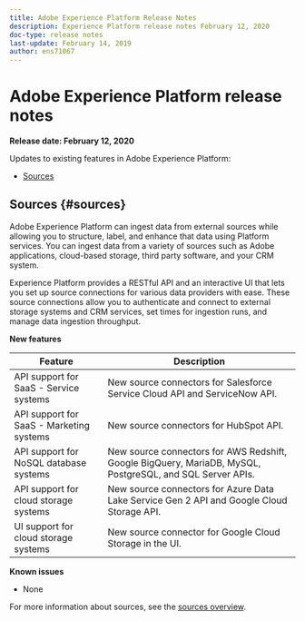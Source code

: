 ```yaml
---
title: Adobe Experience Platform Release Notes
description: Experience Platform release notes February 12, 2020
doc-type: release notes
last-update: February 14, 2019
author: ens71067
---
```


# Adobe Experience Platform release notes 

**Release date: February 12, 2020**

Updates to existing features in Adobe Experience Platform:

* [Sources](#sources)

## Sources {#sources}

Adobe Experience Platform can ingest data from external sources while allowing you to structure, label, and enhance that data using Platform services. You can ingest data from a variety of sources such as Adobe applications, cloud-based storage, third party software, and your CRM system.

Experience Platform provides a RESTful API and an interactive UI that lets you set up source connections for various data providers with ease. These source connections allow you to authenticate and connect to external storage systems and CRM services, set times for ingestion runs, and manage data ingestion throughput.

**New features**

| Feature | Description |
| ------- | ----------- |
| API support for SaaS - Service systems| New source connectors for Salesforce Service Cloud API and ServiceNow API. |
| API support for SaaS - Marketing systems| New source connectors for HubSpot API. |
| API support for NoSQL database systems | New source connectors for AWS Redshift, Google BigQuery, MariaDB, MySQL, PostgreSQL, and SQL Server APIs. |
| API support for cloud storage systems | New source connectors for Azure Data Lake Service Gen 2 API and Google Cloud Storage API.|
| UI support for cloud storage systems | New source connector for Google Cloud Storage in the UI.|

**Known issues**

* None

For more information about sources, see the [sources overview](../../sources/home.md).